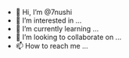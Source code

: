 - 👋 Hi, I’m @7nushi
- 👀 I’m interested in ...
- 🌱 I’m currently learning ...
- 💞️ I’m looking to collaborate on ...
- 📫 How to reach me ...

<!---
7nushi/7nushi is a ✨ special ✨ repository because its `README.md` (this file) appears on your GitHub profile.
You can click the Preview link to take a look at your changes.
--->
